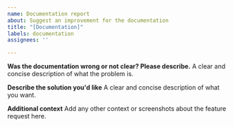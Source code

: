 ```yaml
---
name: Documentation report
about: Suggest an improvement for the documentation
title: "[Documentation]"
labels: documentation
assignees: ''

---
```


**Was the documentation wrong or not clear? Please describe.**
A clear and concise description of what the problem is.

**Describe the solution you'd like**
A clear and concise description of what you want.

**Additional context**
Add any other context or screenshots about the feature request here.
